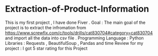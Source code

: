 # Extraction-of-Product-Information
This is my first project , I have done Fiver . 
Goal : The main goal of the project is to extract the infromation from https://www.screwfix.com/c/tools/drills/cat830704#category=cat830704 and import all the data into csv file .
Programming Language : Python
Libraries : Requests , BeautifulSoup , Pandas and time
Review for my project : I got 5 star rating for this Project 
